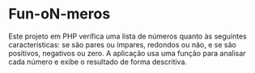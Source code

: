 # Fun-oN-meros
Este projeto em PHP verifica uma lista de números quanto às seguintes características: se são pares ou ímpares, redondos ou não, e se são positivos, negativos ou zero. A aplicação usa uma função para analisar cada número e exibe o resultado de forma descritiva.

